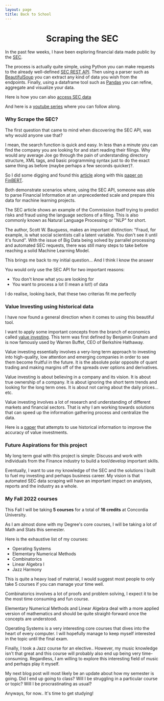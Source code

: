 ```yaml
---
layout: page
title: Back to School
---
```


<h1 align="center">
Scraping the SEC
</h1>

In the past few weeks, I have been exploring financial data made public by the [SEC](https://www.sec.gov/about/what-we-do). 

The process is actually quite simple, using Python you can make requests to the already well-defined [SEC REST API](https://www.sec.gov/edgar/sec-api-documentation). Then using a parser such as [BeautifulSoup](https://beautiful-soup-4.readthedocs.io/en/latest/) you can extract any kind of data you wish from the endpoints. Finally, using a dataframe tool such as [Pandas](https://pandas.pydata.org/) you can refine, aggregate and visualize your data. 

Here is how you can also [access SEC data](https://www.sec.gov/os/accessing-edgar-data)

And here is a [youtube series](https://www.youtube.com/playlist?list=PLcFcktZ0wnNl5X7Qn1JM4jhrIOBsNj1qa) where you can follow along. 

### Why Scrape the SEC?

The first question that came to mind when discovering the SEC API, was why would anyone use that? 

I mean, the search function is quick and easy. In less than a minute you can find the company you are looking for and start reading their filings. Why would any average Joe go through the pain of understanding directory structure, XML tags, and basic programming syntax just to do the exact same thing as before (maybe perhaps a few seconds quicker)?.

So I did some digging and found this [article](https://www.sec.gov/news/speech/bauguess-big-data-ai) along with this [paper on FinBERT](https://www.researchgate.net/publication/334974348_FinBERT_pre-trained_model_on_SEC_filings_for_financial_natural_language_tasks). 

Both demonstrate scenarios where, using the SEC API, someone was able to parse Financial Information at an unprecedented scale and prepare this data for machine learning projects. 

The SEC article shows an example of the Commission itself trying to predict risks and fraud using the language sections of a filing. This is also commonly known as Natural Language Processing or "NLP" for short. 

The author, Scott W. Bauguess, makes an important distinction: "Fraud, for example, is what social scientists call a latent variable. You don't see it until it's found". With the issue of Big Data being solved by parrallel processing and automated SEC requests, there was still many steps to take before reaching a solid Machine Learning Model. 

This brings me back to my initial question... And I think I know the answer

You would only use the SEC API for two important reasons:
- You don't know what you are looking for
- You want to process a lot (I mean a lot!) of data

I do realise, looking back, that these two criterias fit me perfectly

### Value Investing using historical data

I have now found a general direction when it comes to using this beautiful tool. 

I want to apply some important concepts from the branch of economics called [value investing](https://en.wikipedia.org/wiki/Value_investing). This term was first defined by Benjamin Graham and is now famously used by Warren Buffet, CEO of Berkshire Hathaway. 

Value investing essentially involves a very-long term approach to investing into high-quality, low attention and emerging companies in order to see them become fruitful in the future. It is the absolute polar opposite of quant trading and making margins off of the spreads over options and derivatives. 

Value investing is about believing in a company and its vision. It is about true ownership of a company. It is about ignoring the short term trends and looking for the long term ones. It is about not caring about the daily prices... etc. 

Value investing involves a lot of research and understanding of different markets and financial sectors. That is why I am working towards solutions that can speed up the information gathering process and centralize the data. 

Here is a [paper](https://www.ivey.uwo.ca/media/3775523/value_investing_the_use_of_historical_financial_statement_information.pdf) that attempts to use historical information to improve the accuracy of value investments. 

### Future Aspirations for this project

My long term goal with this project is simple: Discuss and work with individuals from the Finance industry to build a tool/develop important skills. 

Eventually, I want to use my knowledge of the SEC and the solutions I built to fuel my investing and perhaps business career. My vision is that automated SEC data scraping will have an important impact on analyses, reports and the industry as a whole. 

### My Fall 2022 courses

This Fall I will be taking **5 courses** for a total of **16 credits** at Concordia University. 

As I am almost done with my Degree's core courses, I will be taking a lot of Math and Stats this semester. 

Here is the exhaustive list of my courses:
- Operating Systems
- Elementary Numerical Methods
- Combinatorics
- Linear Algebra I
- Jazz Harmony

This is quite a heavy load of material, I would suggest most people to only take 5 courses if you can manage your time well. 

Combinatorics involves a lot of proofs and problem solving, I expect it to be the most time consuming and fun course. 

Elementary Numerical Methods and Linear Algebra deal with a more applied version of mathematics and should be quite straight-forward once the concepts are understood. 

Operating Systems is a very interesting core courses that dives into the heart of every computer. I will hopefully manage to keep myself interested in the topic until the final exam. 

Finally, I took a Jazz course for an elective.. However, my music knowledge isn't that great and this course will probably also end up being very time-consuming. Regardless, I am willing to explore this interesting field of music and perhaps play it myself. 

My next blog post will most likely be an update about how my semester is going. Did I end up going to class? Will I be struggling in a particular course or topic? Will I be procrastinating as usual? 

Anyways, for now.. It's time to get studying!
